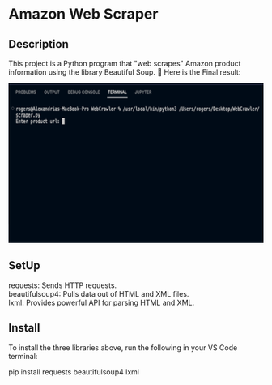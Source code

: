 # Amazon Web Scraper

## Description

This project is a Python program that "web scrapes" Amazon product information using the library Beautiful Soup. 🍜 Here is the Final result:

![amazon web scraper](webscraper.gif)

## SetUp

requests: Sends HTTP requests. <br>
beautifulsoup4: Pulls data out of HTML and XML files.<br>
lxml: Provides powerful API for parsing HTML and XML.

## Install

To install the three libraries above, run the following in your VS Code terminal:

pip install requests beautifulsoup4 lxml
